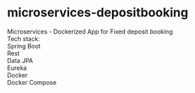 # microservices-depositbooking

Microservices - Dockerized App for Fixed deposit booking<br>
Tech stack:<br>
Spring Boot<br>
Rest<br>
Data JPA<br>
Eureka<br>
Docker<br>
Docker Compose
